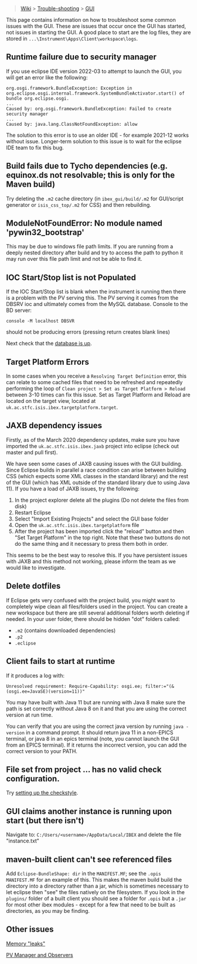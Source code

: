 > [Wiki](Home) > [Trouble-shooting](trouble-shooting-pages) > [GUI](GUI-Troubleshooting)

This page contains information on how to troubleshoot some common issues with the GUI. These are issues that occur once the GUI has started, not issues in starting the GUI. A good place to start are the log files, they are stored in `...\Instrument\Apps\Client\workspace\logs`.

## Runtime failure due to security manager

If you use eclipse IDE version 2022-03 to attempt to launch the GUI, you will get an error like the following:

```
org.osgi.framework.BundleException: Exception in org.eclipse.osgi.internal.framework.SystemBundleActivator.start() of bundle org.eclipse.osgi.
...
Caused by: org.osgi.framework.BundleException: Failed to create security manager
...
Caused by: java.lang.ClassNotFoundException: allow
```

The solution to this error is to use an older IDE - for example 2021-12 works without issue. Longer-term solution to this issue is to wait for the eclipse IDE team to fix this bug.

## Build fails due to Tycho dependencies (e.g. equinox.ds not resolvable; this is only for the Maven build)

Try deleting the `.m2` cache directory (in `ibex_gui/build/.m2` for GUI/script generator or `isis_css_top/.m2` for CSS) and then rebuilding.

## ModuleNotFoundError: No module named 'pywin32_bootstrap'

This may be due to windows file path limits. If you are running from a deeply nested directory after build and try to access the path to python it may run over this file path limit and not be able to find it.

## IOC Start/Stop list is not Populated

If the IOC Start/Stop list is blank when the instrument is running then there is a problem with the PV serving this. The PV serving it comes from the DBSRV ioc and ultimately comes from the MySQL database. Console to the BD server:

`console -M localhost DBSVR`

should not be producing errors (pressing return creates blank lines)

Next check that the [database is up](Database-Troubleshooting).

## Target Platform Errors

In some cases when you receive a `Resolving Target Definition` error, this can relate to some cached files that need to be refreshed and repeatedly performing the loop of `Clean project > Set as Target Platform > Reload` between 3-10 times can fix this issue. Set as Target Platform and Reload are located on the target view, located at `uk.ac.stfc.isis.ibex.targetplatform.target`.

## JAXB dependency issues

Firstly, as of the March 2020 dependency updates, make sure you have imported the `uk.ac.stfc.isis.ibex.jaxb` project into eclipse (check out master and pull first).

We have seen some cases of JAXB causing issues with the GUI building. Since Eclipse builds in parallel a race condition can arise between building CSS (which expects some XML classes in the standard library) and the rest of the GUI (which has XML outside of the standard library due to using Java 11). If you have a load of JAXB issues, try the following:

1. In the project explorer delete all the plugins (Do not delete the files from disk)
1. Restart Eclipse
1. Select "Import Existing Projects" and select the GUI base folder
1. Open the `uk.ac.stfc.isis.ibex.targetplatform` file
1. After the project has been imported click the "reload" button and then "Set Target Platform" in the top right. Note that these two buttons do not do the same thing and it necessary to press them both in order.

This seems to be the best way to resolve this. If you have persistent issues with JAXB and this method not working, please inform the team as we would like to investigate.

## Delete dotfiles

If Eclipse gets very confused with the project build, you might want to completely wipe clean all files/folders used in the project. You can create a new workspace but there are still several additional folders worth deleting if needed. In your user folder, there should be hidden "dot" folders called:

- `.m2` (contains downloaded dependencies)
- `.p2`
- `.eclipse`

## Client fails to start at runtime

If it produces a log with:
```
Unresolved requirement: Require-Capability: osgi.ee; filter:="(&(osgi.ee=JavaSE)(version=11))"
```

You may have built with Java 11 but are running with Java 8 make sure the path is set correctly without Java 8 on it and that you are using the correct version at run time.

You can verify that you are using the correct java version by running `java -version` in a command prompt. It should return java 11 in a non-EPICS terminal, or java 8 in an epics terminal (note, you cannot launch the GUI from an EPICS terminal). If it returns the incorrect version, you can add the correct version to your PATH.

## File set from project ... has no valid check configuration.
Try [setting up the checkstyle](https://github.com/ISISComputingGroup/ibex_developers_manual/wiki/Checkstyle-setup).

## GUI claims another instance is running upon start (but there isn't)
Navigate to: `C:/Users/<username>/AppData/Local/IBEX` and delete the file "instance.txt"

## maven-built client can't see referenced files
Add `Eclipse-BundleShape: dir` in the `MANIFEST.MF`; see the `.opis` `MANIFEST.MF` for an example of this. 
This makes the maven build build the directory into a directory rather than a jar, which is sometimes necessary to let eclipse then "see" the files natively on the filesystem. If you look in the `plugins/` folder of a built client you should see a folder for `.opis` but a `.jar` for most other ibex modules - except for a few that need to be built as directories, as you may be finding.



## Other issues

[Memory "leaks"](https://github.com/ISISComputingGroup/ibex_developers_manual/wiki/Debugging-memory-leaks-in-the-IBEX-GUI)

[PV Manager and Observers](PV-Manager-and-Observers-Logging)